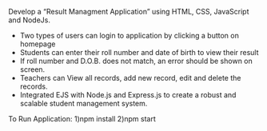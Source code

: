 Develop a “Result Managment Application” using HTML, CSS, JavaScript and NodeJs. 
* Two types of users can login to application by clicking a button on homepage
* Students can enter their roll number and date of birth to view their result
* If roll number and D.O.B. does not match, an error should be shown on screen.
* Teachers can View all records, add new record, edit and delete the records.
* Integrated EJS with Node.js and Express.js to create a robust and scalable student management system.

To Run Application:
  1)npm install
  2)npm start
